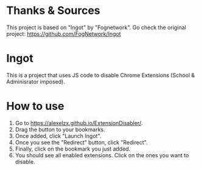 # Thanks & Sources
This project is based on "Ingot" by "Fognetwork". Go check the original project: https://github.com/FogNetwork/Ingot

# Ingot
This is a project that uses JS code to disable Chrome Extensions (School & Adminisrator imposed).

# How to use
1. Go to https://alexelzx.github.io/ExtensionDisabler/.
2. Drag the button to your bookmarks. 
3. Once added, click "Launch Ingot". 
4. Once you see the "Redirect" button, click "Redirect". 
5. Finally, click on the bookmark you just added.
6. You should see all enabled extensions. Click on the ones you want to disable.
